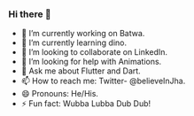 ### Hi there 👋

- 🔭 I’m currently working on Batwa.
- 🌱 I’m currently learning dino.
- 👯 I’m looking to collaborate on LinkedIn.
- 🤔 I’m looking for help with Animations.
- 💬 Ask me about Flutter and Dart.
- 📫 How to reach me: Twitter- @believeInJha.
- 😄 Pronouns: He/His.
- ⚡ Fun fact: Wubba Lubba Dub Dub!
